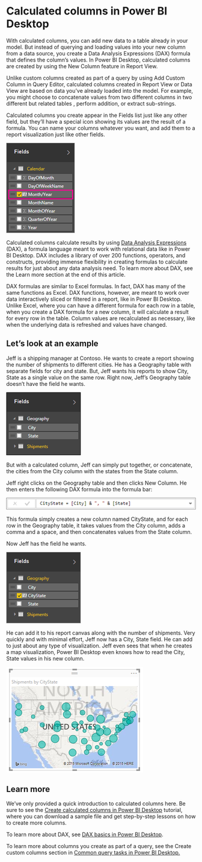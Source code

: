 ﻿<properties 
   pageTitle="Calculated columns in Power BI Desktop"
   description="Calculated columns in Power BI Desktop"
   services="powerbi" 
   documentationCenter="" 
   authors="davidiseminger" 
   manager="mblythe" 
   editor=""
   tags=""/>
 
<tags
   ms.service="powerbi"
   ms.devlang="NA"
   ms.topic="article"
   ms.tgt_pltfrm="NA"
   ms.workload="powerbi"
   ms.date="10/15/2015"
   ms.author="davidi"/>

# Calculated columns in Power BI Desktop  

With calculated columns, you can add new data to a table already in your model. But instead of querying and loading values into your new column from a data source, you create a Data Analysis Expressions (DAX) formula that defines the column’s values. In Power BI Desktop, calculated columns are created by using the New Column feature in Report View.

Unlike custom columns created as part of a query by using Add Custom Column in Query Editor, calculated columns created in Report View or Data View are based on data you’ve already loaded into the model. For example, you might choose to concatenate values from two different columns in two different but related tables , perform addition, or extract sub-strings.

Calculated columns you create appear in the Fields list just like any other field, but they’ll have a special icon showing its values are the result of a formula. You can name your columns whatever you want, and add them to a report visualization just like other fields.

![](media/powerbi-desktop-calculated-columns/CalcColInPBID_Fields.png)

Calculated columns calculate results by using [Data Analysis Expressions](https://msdn.microsoft.com/library/gg413422.aspx) (DAX), a formula language meant to work with relational data like in Power BI Desktop. DAX includes a library of over 200 functions, operators, and constructs, providing immense flexibility in creating formulas to calculate results for just about any data analysis need. To learn more about DAX, see the Learn more section at the end of this article.

DAX formulas are similar to Excel formulas. In fact, DAX has many of the same functions as Excel. DAX functions, however, are meant to work over data interactively sliced or filtered in a report, like in Power BI Desktop. Unlike Excel, where you can have a different formula for each row in a table, when you create a DAX formula for a new column, it will calculate a result for every row in the table. Column values are recalculated as necessary, like when the underlying data is refreshed and values have changed.

## Let’s look at an example  
Jeff is a shipping manager at Contoso. He wants to create a report showing the number of shipments to different cities. He has a Geography table with separate fields for city and state. But, Jeff wants his reports to show City, State as a single value on the same row. Right now, Jeff’s Geography table doesn’t have the field he wants.

![](media/powerbi-desktop-calculated-columns/CalcColInPBID_CityAndStateFields.png)

But with a calculated column, Jeff can simply put together, or concatenate, the cities from the City column with the states from the State column.

Jeff right clicks on the Geography table and then clicks New Column. He then enters the following DAX formula into the formula bar:

![](media/powerbi-desktop-calculated-columns/CalcColInPBID_Formula.png)

This formula simply creates a new column named CityState, and for each row in the Geography table, it takes values from the City column, adds a comma and a space, and then concatenates values from the State column.

Now Jeff has the field he wants.

![](media/powerbi-desktop-calculated-columns/CalcColInPBID_CityStateField.png)

He can add it to his report canvas along with the number of shipments. Very quickly and with minimal effort, Jeff now has a City, State field. He can add to just about any type of visualization. Jeff even sees that when he creates a map visualization, Power BI Desktop even knows how to read the City, State values in his new column.

![](media/powerbi-desktop-calculated-columns/CalcColInPBID_CityStateMap.png)

## Learn more  
We’ve only provided a quick introduction to calculated columns here. Be sure to see the [Create calculated columns in Power BI Desktop](powerbi-desktop-tutorial-create-calculated-columns.md) tutorial, where you can download a sample file and get step-by-step lessons on how to create more columns.  

To learn more about DAX, see [DAX basics in Power BI Desktop](powerbi-desktop-quickstart-learn-dax-basics.md).

To learn more about columns you create as part of a query, see the Create custom columns section in [Common query tasks in Power BI Desktop.](powerbi-desktop-common-query-tasks.md)  